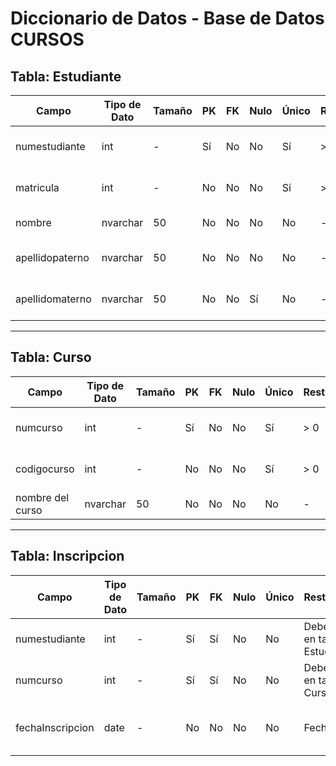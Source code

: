
# Diccionario de Datos - Base de Datos CURSOS

## Tabla: Estudiante

| Campo           | Tipo de Dato | Tamaño     | PK   | FK   | Nulo | Único | Restricciones | Referencia | Descripción                      |
|----------------|--------------|------------|------|------|------|--------|----------------|------------|----------------------------------|
| numestudiante  | int          | -          | Sí   | No   | No   | Sí     | > 0            | -          | Identificador único del estudiante |
| matricula      | int          | -          | No   | No   | No   | Sí     | > 0            | -          | Matrícula del estudiante         |
| nombre         | nvarchar     | 50         | No   | No   | No   | No     | -              | -          | Nombre del estudiante            |
| apellidopaterno| nvarchar     | 50         | No   | No   | No   | No     | -              | -          | Apellido paterno del estudiante  |
| apellidomaterno| nvarchar     | 50         | No   | No   | Sí   | No     | -              | -          | Apellido materno del estudiante  |

---

## Tabla: Curso

| Campo             | Tipo de Dato | Tamaño     | PK   | FK   | Nulo | Único | Restricciones | Referencia | Descripción                   |
|------------------|--------------|------------|------|------|------|--------|----------------|------------|-------------------------------|
| numcurso         | int          | -          | Sí   | No   | No   | Sí     | > 0            | -          | Identificador único del curso |
| codigocurso      | int          | -          | No   | No   | No   | Sí     | > 0            | -          | Código interno del curso      |
| nombre del curso | nvarchar     | 50         | No   | No   | No   | No     | -              | -          | Nombre del curso              |

---

## Tabla: Inscripcion

| Campo           | Tipo de Dato | Tamaño | PK   | FK   | Nulo | Único | Restricciones        | Referencia   | Descripción                         |
|----------------|--------------|--------|------|------|------|--------|-----------------------|--------------|-------------------------------------|
| numestudiante  | int          | -      | Sí   | Sí   | No   | No     | Debe existir en tabla Estudiante | Estudiante(numestudiante) | Clave del estudiante inscrito       |
| numcurso       | int          | -      | Sí   | Sí   | No   | No     | Debe existir en tabla Curso      | Curso(numcurso)           | Clave del curso inscrito            |
| fechaInscripcion | date       | -      | No   | No   | No   | No     | Fecha válida          | -            | Fecha en que se inscribió al curso |
